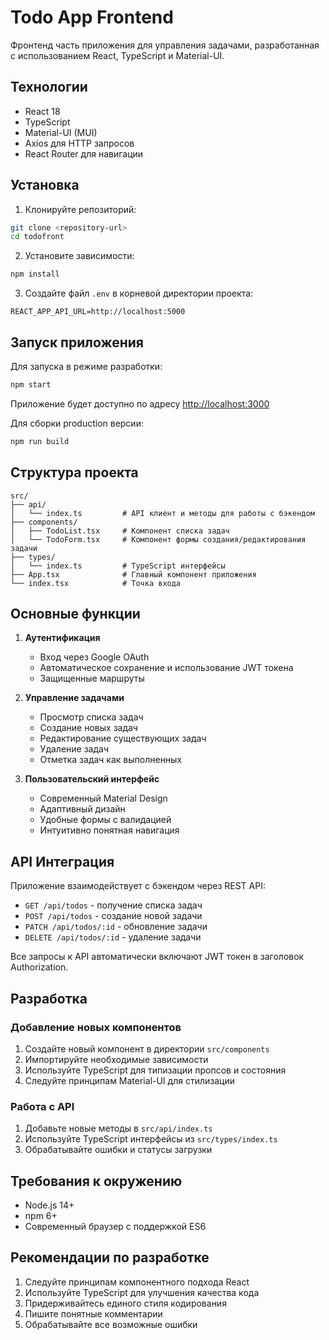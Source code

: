 # Todo App Frontend

Фронтенд часть приложения для управления задачами, разработанная с использованием React, TypeScript и Material-UI.

## Технологии

- React 18
- TypeScript
- Material-UI (MUI)
- Axios для HTTP запросов
- React Router для навигации

## Установка

1. Клонируйте репозиторий:
```bash
git clone <repository-url>
cd todofront
```

2. Установите зависимости:
```bash
npm install
```

3. Создайте файл `.env` в корневой директории проекта:
```env
REACT_APP_API_URL=http://localhost:5000
```

## Запуск приложения

Для запуска в режиме разработки:
```bash
npm start
```

Приложение будет доступно по адресу [http://localhost:3000](http://localhost:3000)

Для сборки production версии:
```bash
npm run build
```

## Структура проекта

```
src/
├── api/
│   └── index.ts         # API клиент и методы для работы с бэкендом
├── components/
│   ├── TodoList.tsx     # Компонент списка задач
│   └── TodoForm.tsx     # Компонент формы создания/редактирования задачи
├── types/
│   └── index.ts         # TypeScript интерфейсы
├── App.tsx              # Главный компонент приложения
└── index.tsx            # Точка входа
```

## Основные функции

1. **Аутентификация**
   - Вход через Google OAuth
   - Автоматическое сохранение и использование JWT токена
   - Защищенные маршруты

2. **Управление задачами**
   - Просмотр списка задач
   - Создание новых задач
   - Редактирование существующих задач
   - Удаление задач
   - Отметка задач как выполненных

3. **Пользовательский интерфейс**
   - Современный Material Design
   - Адаптивный дизайн
   - Удобные формы с валидацией
   - Интуитивно понятная навигация

## API Интеграция

Приложение взаимодействует с бэкендом через REST API:

- `GET /api/todos` - получение списка задач
- `POST /api/todos` - создание новой задачи
- `PATCH /api/todos/:id` - обновление задачи
- `DELETE /api/todos/:id` - удаление задачи

Все запросы к API автоматически включают JWT токен в заголовок Authorization.

## Разработка

### Добавление новых компонентов

1. Создайте новый компонент в директории `src/components`
2. Импортируйте необходимые зависимости
3. Используйте TypeScript для типизации пропсов и состояния
4. Следуйте принципам Material-UI для стилизации

### Работа с API

1. Добавьте новые методы в `src/api/index.ts`
2. Используйте TypeScript интерфейсы из `src/types/index.ts`
3. Обрабатывайте ошибки и статусы загрузки

## Требования к окружению

- Node.js 14+ 
- npm 6+
- Современный браузер с поддержкой ES6

## Рекомендации по разработке

1. Следуйте принципам компонентного подхода React
2. Используйте TypeScript для улучшения качества кода
3. Придерживайтесь единого стиля кодирования
4. Пишите понятные комментарии
5. Обрабатывайте все возможные ошибки


